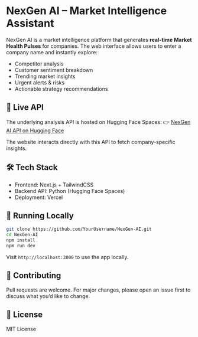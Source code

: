 # NexGen AI – Market Intelligence Assistant

NexGen AI is a market intelligence platform that generates **real-time Market Health Pulses** for companies.
The web interface allows users to enter a company name and instantly explore:

* Competitor analysis
* Customer sentiment breakdown
* Trending market insights
* Urgent alerts & risks
* Actionable strategy recommendations

## 🔗 Live API

The underlying analysis API is hosted on Hugging Face Spaces:
👉 [NexGen AI API on Hugging Face](https://huggingface.co/spaces/YourHFUsername/NexGen-AI)

The website interacts directly with this API to fetch company-specific insights.

## 🛠️ Tech Stack

* Frontend: Next.js + TailwindCSS
* Backend API: Python (Hugging Face Spaces)
* Deployment: Vercel

## 🚀 Running Locally

```bash
git clone https://github.com/YourUsername/NexGen-AI.git
cd NexGen-AI
npm install
npm run dev
```

Visit `http://localhost:3000` to use the app locally.

## 🤝 Contributing

Pull requests are welcome. For major changes, please open an issue first to discuss what you’d like to change.

## 📄 License

MIT License
